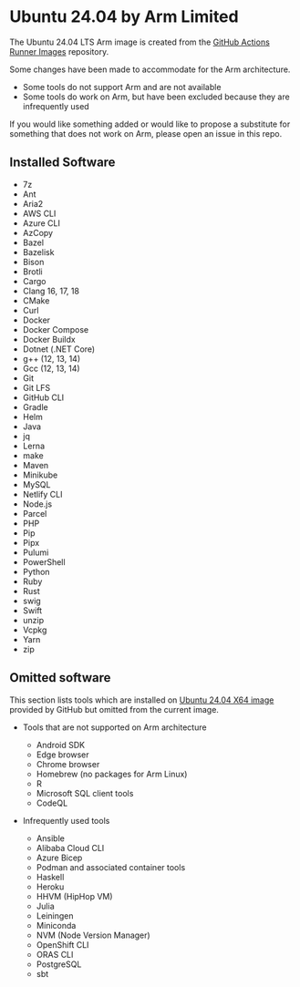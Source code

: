 # Ubuntu 24.04 by Arm Limited 

The Ubuntu 24.04 LTS Arm image is created from the [GitHub Actions Runner Images](https://github.com/actions/runner-images) repository.

Some changes have been made to accommodate for the Arm architecture. 
- Some tools do not support Arm and are not available
- Some tools do work on Arm, but have been excluded because they are infrequently used

If you would like something added or would like to propose a substitute for something that does not work on Arm, please open an issue in this repo.

## Installed Software

- 7z
- Ant
- Aria2
- AWS CLI
- Azure CLI
- AzCopy
- Bazel
- Bazelisk
- Bison
- Brotli
- Cargo
- Clang 16, 17, 18
- CMake
- Curl
- Docker
- Docker Compose
- Docker Buildx
- Dotnet (.NET Core)
- g++ (12, 13, 14)
- Gcc (12, 13, 14)
- Git
- Git LFS
- GitHub CLI
- Gradle
- Helm
- Java
- jq
- Lerna
- make
- Maven
- Minikube
- MySQL
- Netlify CLI
- Node.js
- Parcel
- PHP
- Pip
- Pipx
- Pulumi
- PowerShell
- Python
- Ruby
- Rust
- swig
- Swift
- unzip
- Vcpkg
- Yarn
- zip

## Omitted software

This section lists tools which are installed on [Ubuntu 24.04 X64 image](https://github.com/actions/runner-images/blob/main/images/ubuntu/Ubuntu2404-Readme.md) provided by GitHub but omitted from the current image.

-  Tools that are not supported on Arm architecture
    - Android SDK
    - Edge browser
    - Chrome browser
    - Homebrew (no packages for Arm Linux)
    - R 
    - Microsoft SQL client tools
    - CodeQL

- Infrequently used tools
    - Ansible
    - Alibaba Cloud CLI
    - Azure Bicep
    - Podman and associated container tools
    - Haskell
    - Heroku
    - HHVM (HipHop VM)
    - Julia
    - Leiningen
    - Miniconda
    - NVM (Node Version Manager)
    - OpenShift CLI
    - ORAS CLI
    - PostgreSQL
    - sbt
